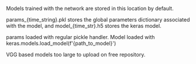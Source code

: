 Models trained with the network are stored in this location by default.

params_{time_string}.pkl stores the global parameters dictionary associated with the model, and model_{time_str}.h5 stores the keras model. 

params loaded with regular pickle handler. Model loaded with keras.models.load_model(f'{path_to_model}') 

VGG based models too large to upload on free repository.
